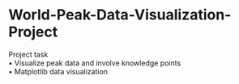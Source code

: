 # World-Peak-Data-Visualization-Project
Project task    
• Visualize peak data and involve knowledge points   
• Matplotlib data visualization    
